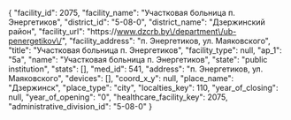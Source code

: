 {
    "facility_id": 2075,
    "facility_name": "Участковая больница п. Энергетиков",
    "district_id": "5-08-0",
    "district_name": "Дзержинский район",
    "facility_url": "https:\/\/www.dzcrb.by\/department\/ub-penergetikov\/",
    "facility_address": "п. Энергетиков, ул. Маяковского",
    "title": "Участковая больница п. Энергетиков",
    "facility_type": null,
    "ap_1": "5а",
    "name": "Участковая больница п. Энергетиков",
    "state": "public institution",
    "stats": [],
    "med_id": 541,
    "address": "п. Энергетиков, ул. Маяковского",
    "devices": [],
    "coord_x_y": null,
    "place_name": "Дзержинск",
    "place_type": "city",
    "localties_key": 110,
    "year_of_closing": null,
    "year_of_opening": "0",
    "healthcare_facility_key": 2075,
    "administrative_division_id": "5-08-0"
}